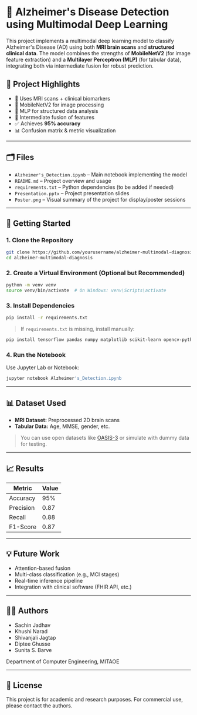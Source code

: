 # 🧠 Alzheimer's Disease Detection using Multimodal Deep Learning

This project implements a multimodal deep learning model to classify Alzheimer's Disease (AD) using both **MRI brain scans** and **structured clinical data**. The model combines the strengths of **MobileNetV2** (for image feature extraction) and a **Multilayer Perceptron (MLP)** (for tabular data), integrating both via intermediate fusion for robust prediction.

## 📌 Project Highlights

- 🔬 Uses MRI scans + clinical biomarkers
- 🤖 MobileNetV2 for image processing
- 🧮 MLP for structured data analysis
- 🔗 Intermediate fusion of features
- ✅ Achieves **95% accuracy**
- 📊 Confusion matrix & metric visualization

---

## 🗂️ Files

- `Alzheimer's_Detection.ipynb` – Main notebook implementing the model
- `README.md` – Project overview and usage
- `requirements.txt` – Python dependencies (to be added if needed)
- `Presentation.pptx` – Project presentation slides
- `Poster.png` – Visual summary of the project for display/poster sessions


---

## 🚀 Getting Started

### 1. Clone the Repository

```bash
git clone https://github.com/yourusername/alzheimer-multimodal-diagnosis.git
cd alzheimer-multimodal-diagnosis
```

### 2. Create a Virtual Environment (Optional but Recommended)

```bash
python -m venv venv
source venv/bin/activate  # On Windows: venv\Scripts\activate
```

### 3. Install Dependencies

```bash
pip install -r requirements.txt
```

> If `requirements.txt` is missing, install manually:
```bash
pip install tensorflow pandas numpy matplotlib scikit-learn opencv-python
```

### 4. Run the Notebook

Use Jupyter Lab or Notebook:

```bash
jupyter notebook Alzheimer's_Detection.ipynb
```

---

## 📊 Dataset Used

- **MRI Dataset:** Preprocessed 2D brain scans
- **Tabular Data:** Age, MMSE, gender, etc.

> You can use open datasets like [OASIS-3]([https://www.oasis-brains.org/](https://www.kaggle.com/datasets/lukechugh/best-alzheimer-mri-dataset-99-accuracy?resource=download)) or simulate with dummy data for testing.

---

## 📈 Results

| Metric     | Value |
|------------|-------|
| Accuracy   | 95%   |
| Precision  | 0.87  |
| Recall     | 0.88  |
| F1-Score   | 0.87  |

---

## 💡 Future Work

- Attention-based fusion
- Multi-class classification (e.g., MCI stages)
- Real-time inference pipeline
- Integration with clinical software (FHIR API, etc.)

---

## 👨‍💻 Authors

- Sachin Jadhav
- Khushi Narad  
- Shivanjali Jagtap  
- Diptee Ghusse  
- Sunita S. Barve

Department of Computer Engineering, MITAOE

---

## 📜 License

This project is for academic and research purposes. For commercial use, please contact the authors.
